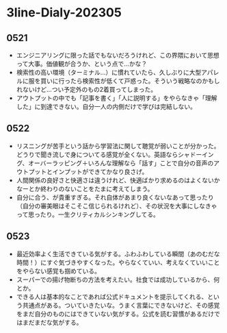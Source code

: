 # 3line-Dialy-202305
## 0521
- エンジニアリングに限った話でもないだろうけれど、この界隈において思想って大事。価値観が合うか、という点で…かな？
- 検索性の高い環境（ターミナル…）に慣れていたら、久しぶりに大型アパレルに服を買いに行ったら検索性が低くて戸惑った。そういう戦略なのかもしれないけど…つい予定外のもの2着買ってしまった。
- アウトプットの中でも「記事を書く」「人に説明する」をやらなきゃ「理解した」に到達できない。自分一人の内側だけで学びは完結しない。

## 0522
- リスニングが苦手という話から学習法に関して聴覚が弱いことが分かった。どうりで聞き流しで身についてる感覚が全くない。英語ならシャドーイング、オーバーラッピング＋いろんな理解なら「話す」ことで自分の音声のアウトプットとインプットができてかなり良さげ。
- 人間関係の良好さと快適さは違うけれど、快適ばかり求めるのはよくないかなーとか終わりのないことをたまに考えてしまう。
- 自分に合う、が貴重すぎる。それ自体があまり良くないなあって思ったり（自分の審美眼はそこそこ信じられるけれど）、その状況を大事にしなきゃって思ったり。一生クリティカルシンキングしてる。

## 0523
- 最近効率よく生活できている気がする。ふわふわしている瞬間（あのむだな時間！）にすぐ気づきやすくなった。やらなくていい、考えなくていいことをやらない感覚も掴めている。
- スーパーでの揚げ物断ちの方法を考えたい。社食では成功しているから、何とか。
- できる人は基本的なことであれば公式ドキュメントを提示してくれる、という共通点がある。ついていきたいな。うまく言葉にできないけど、その感覚をまだ自分のものにはできていない気がする。公式を読む習慣があるだけではまだまだな気がする。
